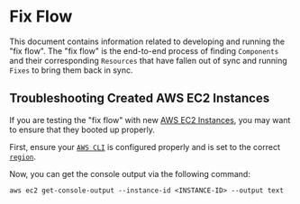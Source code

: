 # Fix Flow

This document contains information related to developing and running the "fix flow".
The "fix flow" is the end-to-end process of finding `Components` and their corresponding
`Resources` that have fallen out of sync and running `Fixes` to bring them back in sync.

## Troubleshooting Created AWS EC2 Instances

If you are testing the "fix flow" with new [AWS EC2 Instances](https://aws.amazon.com/ec2/),
you may want to ensure that they booted up properly.

First, ensure your [`AWS CLI`](https://aws.amazon.com/cli/) is configured properly and is set to
the correct [`region`](https://aws.amazon.com/about-aws/global-infrastructure/regions_az/).

Now, you can get the console output via the following command:

```shell
aws ec2 get-console-output --instance-id <INSTANCE-ID> --output text
```

